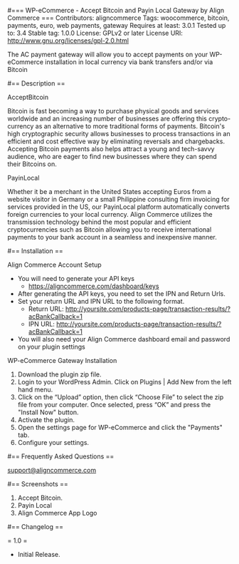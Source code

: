 #===  WP-eCommerce - Accept Bitcoin and Payin Local Gateway by Align Commerce  ===
Contributors: aligncommerce
Tags: woocommerce, bitcoin, payments, euro, web payments, gateway
Requires at least: 3.0.1
Tested up to: 3.4
Stable tag: 1.0.0
License: GPLv2 or later
License URI: http://www.gnu.org/licenses/gpl-2.0.html

The AC payment gateway will allow you to accept payments on your WP-eCommerce installation in local currency via bank transfers and/or via Bitcoin

#== Description ==

AcceptBitcoin

Bitcoin is fast becoming a way to purchase physical goods and services worldwide and an increasing number of businesses are offering this crypto-currency as an alternative to more traditional forms of payments. Bitcoin's high cryptographic security allows businesses to process transactions in an efficient and cost effective way by eliminating reversals and chargebacks. Accepting Bitcoin payments also helps attract a young and tech-savvy audience, who are eager to find new businesses where they can spend their Bitcoins on. 

PayinLocal

Whether it be a merchant in the United States accepting Euros from a website visitor in Germany or a small Philippine consulting firm invoicing for services provided in the US, our PayinLocal platform automatically converts foreign currencies to your local currency. Align Commerce utilizes the transmission technology behind the most popular and efficient cryptocurrencies such as Bitcoin allowing you to receive international payments to your bank account in a seamless and inexpensive manner.

#== Installation ==

Align Commerce Account Setup
- You will need to generate your API keys 
  * https://aligncommerce.com/dashboard/keys 
- After generating the API keys, you need to set the IPN and Return Urls.
- Set your return URL and IPN URL to the following format. 
  * Return URL: http://yoursite.com/products-page/transaction-results/?acBankCallback=1
  * IPN URL: http://yoursite.com/products-page/transaction-results/?acBankCallback=1
- You will also need your Align Commerce dashboard email and password on your plugin settings

WP-eCommerce Gateway Installation 
1. Download the plugin zip file.
2. Login to your WordPress Admin. Click on Plugins | Add New from the left hand menu.
3. Click on the “Upload” option, then click “Choose File” to select the zip file from your computer. Once selected, press “OK” and press the "Install Now" button.
4. Activate the plugin.
5. Open the settings page for WP-eCommerce and click the "Payments" tab.
6. Configure your settings.

#== Frequently Asked Questions ==

support@aligncommerce.com

#== Screenshots ==

1. Accept Bitcoin.
2. Payin Local
3. Align Commerce App Logo

#== Changelog ==

= 1.0 =
* Initial Release.